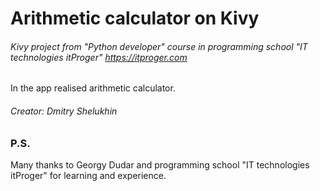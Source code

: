 # Arithmetic calculator on Kivy  
###### Kivy project from "Python developer" course in programming school "IT technologies itProger" https://itproger.com  

In the app realised arithmetic calculator.

###### Creator: Dmitry Shelukhin

### P.S.

Many thanks to Georgy Dudar and programming school "IT technologies itProger" for learning and experience.
